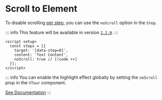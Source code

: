 # Scroll to Element

To disable scrolling <u>per step</u>, you can use the `noScroll` option in the `Step`.

::: info
This feature will be available in version [`2.2.0`](./roadmap#_2-2-0-2024-08-13-🚧).
:::

```vue
<script setup>
  const steps = [{
    target: '[data-step=0]',
    content: 'Text Content',
    noScroll: true // [!code ++]
  }];
</script>
```

::: info
You can enable the highlight effect globally by setting the `noScroll` prop in the `VTour` component.

[See Documentation](./scroll-to-element.md)
:::